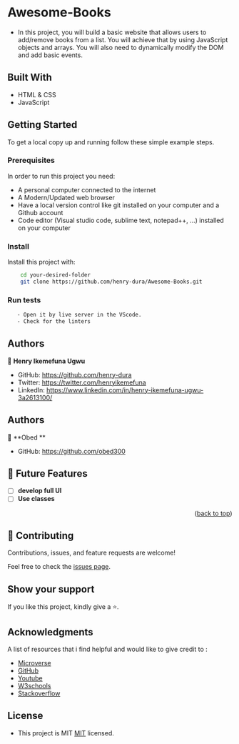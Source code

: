 [](https://img.shields.io/badge/Microverse-blueviolet)
# Awesome-Books
- In this project, you will build a basic website that allows users to add/remove books from a list. You will achieve that by using JavaScript objects and arrays. You will also need to dynamically modify the DOM and add basic events.
## Built With

- HTML & CSS
- JavaScript


## Getting Started

To get a local copy up and running follow these simple example steps.


### Prerequisites
In order to run this project you need:
- A personal computer connected to the internet
- A Modern/Updated web browser
- Have a local version control like git installed on your computer and a Github account
- Code editor (Visual studio code, sublime text, notepad++, ...) installed on your computer


### Install

Install this project with:
```sh
    cd your-desired-folder
    git clone https://github.com/henry-dura/Awesome-Books.git
```

### Run tests
 ```sh
    - Open it by live server in the VScode.
    - Check for the linters
 ```


## Authors

👤 **Henry Ikemefuna Ugwu**

- GitHub: https://github.com/henry-dura
- Twitter: https://twitter.com/henryikemefuna
- LinkedIn: https://www.linkedin.com/in/henry-ikemefuna-ugwu-3a2613100/


## Authors

👤 **Obed **

- GitHub: https://github.com/obed300



<!-- FUTURE FEATURES -->

## 🔭 Future Features <a name="future-features"></a>


- [ ] **develop full UI**
- [ ] **Use classes**

<p align="right">(<a href="#readme-top">back to top</a>)</p>




## 🤝 Contributing

Contributions, issues, and feature requests are welcome!

Feel free to check the [issues page](https://github.com/henry-dura/Awesome-Books/issues).

## Show your support

If you like this project, kindly give a ⭐️.

## Acknowledgments

A list of resources that i find helpful and would like to give credit to :

- [Microverse ](https://www.microverse.org)
- [GitHub ](https://www.github.com)
- [Youtube ](https://www.youtube.com)
- [W3schools ](https://www.w3schools.com)
- [Stackoverflow ](https://stackoverflow.com)
## License
- This project is MIT [MIT](./MIT.md) licensed.